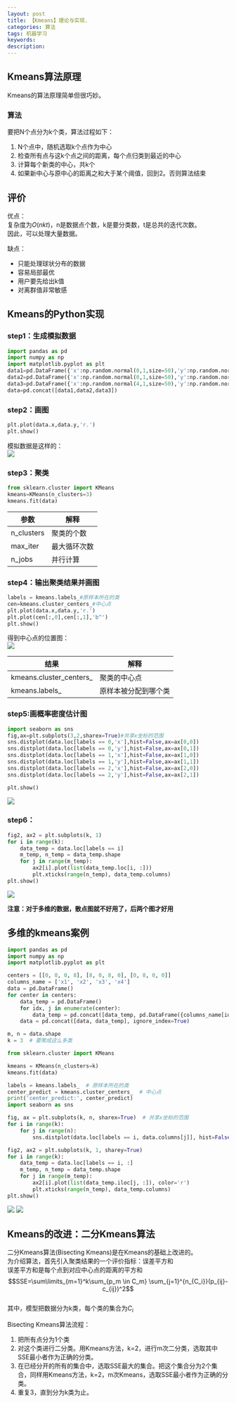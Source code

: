 ```yaml
---
layout: post
title: 【Kmeans】理论与实现.
categories: 算法
tags: 机器学习
keywords:
description:
---
```


## Kmeans算法原理

Kmeans的算法原理简单但很巧妙。  
### 算法
要把N个点分为k个类，算法过程如下：
1. N个点中，随机选取k个点作为中心
2. 检查所有点与这k个点之间的距离，每个点归类到最近的中心
3. 计算每个新类的中心，共k个
4. 如果新中心与原中心的距离之和大于某个阈值，回到2。否则算法结束

## 评价
优点：  
复杂度为$O(nkt)$，n是数据点个数，k是要分类数，t是总共的迭代次数。  
因此，可以处理大量数据。  

缺点：  
- 只能处理球状分布的数据
- 容易局部最优
- 用户要先给出k值
- 对离群值非常敏感

## Kmeans的Python实现

### step1：生成模拟数据

```py
import pandas as pd
import numpy as np
import matplotlib.pyplot as plt
data1=pd.DataFrame({'x':np.random.normal(0,1,size=50),'y':np.random.normal(0,1,size=50)})
data2=pd.DataFrame({'x':np.random.normal(0,1,size=50),'y':np.random.normal(8,1,size=50)})
data3=pd.DataFrame({'x':np.random.normal(4,1,size=50),'y':np.random.normal(4,1,size=50)})
data=pd.concat([data1,data2,data3])
```


### step2：画图
```py
plt.plot(data.x,data.y,'r.')
plt.show()
```
模拟数据是这样的：  
<img src='http://www.guofei.site/public/postimg/kmeans1.png'>

### step3：聚类
```py
from sklearn.cluster import KMeans
kmeans=KMeans(n_clusters=3)
kmeans.fit(data)
```

|参数|解释|
|--|--|
|n_clusters|聚类的个数|
|max_iter|最大循环次数|
|n_jobs|并行计算|

### step4：输出聚类结果并画图
```py
labels = kmeans.labels_#原样本所在的类
cen=kmeans.cluster_centers_#中心点
plt.plot(data.x,data.y,'r.')
plt.plot(cen[:,0],cen[:,1],'b^')
plt.show()
```
得到中心点的位置图：  
<img src='http://www.guofei.site/public/postimg/kmeans2.png'>




|结果|解释|
|--|--|
|kmeans.cluster_centers_|聚类的中心点|
|kmeans.labels_|原样本被分配到哪个类|

### step5:画概率密度估计图  

```py
import seaborn as sns
fig,ax=plt.subplots(3,2,sharex=True)#共享x坐标的范围
sns.distplot(data.loc[labels == 0,'x'],hist=False,ax=ax[0,0])
sns.distplot(data.loc[labels == 0,'y'],hist=False,ax=ax[0,1])
sns.distplot(data.loc[labels == 1,'x'],hist=False,ax=ax[1,0])
sns.distplot(data.loc[labels == 1,'y'],hist=False,ax=ax[1,1])
sns.distplot(data.loc[labels == 2,'x'],hist=False,ax=ax[2,0])
sns.distplot(data.loc[labels == 2,'y'],hist=False,ax=ax[2,1])

plt.show()
```

<img src='http://www.guofei.site/public/postimg/kmeans3.png'>

### step6：

```py
fig2, ax2 = plt.subplots(k, 1)
for i in range(k):
    data_temp = data.loc[labels == i]
    m_temp, n_temp = data_temp.shape
    for j in range(m_temp):
        ax2[i].plot(list(data_temp.loc[i, :]))
        plt.xticks(range(n_temp), data_temp.columns)
plt.show()
```

<img src='http://www.guofei.site/public/postimg/kmeans4.png'>  

**注意：对于多维的数据，散点图就不好用了，后两个图才好用**  

## 多维的kmeans案例
```py
import pandas as pd
import numpy as np
import matplotlib.pyplot as plt

centers = [[0, 0, 0, 8], [8, 0, 8, 0], [0, 8, 0, 0]]
columns_name = ['x1', 'x2', 'x3', 'x4']
data = pd.DataFrame()
for center in centers:
    data_temp = pd.DataFrame()
    for idx, j in enumerate(center):
        data_temp = pd.concat([data_temp, pd.DataFrame({columns_name[idx]: np.random.normal(j, size=50)})], axis=1)
    data = pd.concat([data, data_temp], ignore_index=True)

m, n = data.shape
k = 3  # 要聚成这么多类

from sklearn.cluster import KMeans

kmeans = KMeans(n_clusters=k)
kmeans.fit(data)

labels = kmeans.labels_  # 原样本所在的类
center_predict = kmeans.cluster_centers_  # 中心点
print('center_predict:', center_predict)
import seaborn as sns

fig, ax = plt.subplots(k, n, sharex=True)  # 共享x坐标的范围
for i in range(k):
    for j in range(n):
        sns.distplot(data.loc[labels == i, data.columns[j]], hist=False, ax=ax[i, j])

fig2, ax2 = plt.subplots(k, 1, sharey=True)
for i in range(k):
    data_temp = data.loc[labels == i, :]
    m_temp, n_temp = data_temp.shape
    for j in range(m_temp):
        ax2[i].plot(list(data_temp.iloc[j, :]), color='r')
        plt.xticks(range(n_temp), data_temp.columns)
plt.show()
```

<img src='http://www.guofei.site/public/postimg/kmeans5.png'>  
<img src='http://www.guofei.site/public/postimg/kmeans6.png'>  

## Kmeans的改进：二分Kmeans算法  
二分Kmeans算法(Bisecting Kmeans)是在Kmeans的基础上改进的。    
为介绍算法，首先引入聚类结果的一个评价指标：误差平方和  
误差平方和是每个点到对应中心点的距离的平方和   
$$SSE=\sum\limits_{m=1}^k\sum_{p_m \in C_m} \sum_{j=1}^{n_{C_i}}(p_{ij}-c_{ij})^2$$    
其中，模型把数据分为k类，每个类的集合为$C_i$    

Bisecting Kmeans算法流程：
1. 把所有点分为1个类
2. 对这个类进行二分类。用Kmeans方法，k=2，进行m次二分类，选取其中SSE最小者作为正确的分类。
3. 在已经分开的所有的集合中，选取SSE最大的集合。把这个集合分为2个集合，同样用Kmeans方法，k=2，m次Kmeans，选取SSE最小者作为正确的分类。
4. 重复3，直到分为k类为止。
